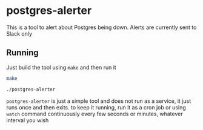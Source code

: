 # postgres-alerter

This is a tool to alert about Postgres being down. Alerts are currently sent to Slack only

## Running

Just build the tool using `make` and then run it

```bash
make
```

```bash
./postgres-alerter
```

`postgres-alerter` is just a simple tool and does not run as a service, it just runs once and then exits. to keep it running, run it as a cron job or using `watch` command continuously every few seconds or minutes, whatever interval you wish
